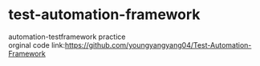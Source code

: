 # test-automation-framework
automation-testframework practice   
orginal code link:https://github.com/youngyangyang04/Test-Automation-Framework

